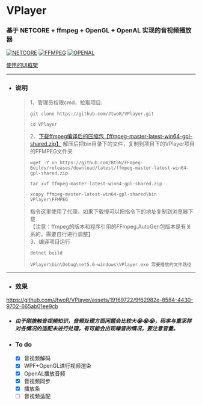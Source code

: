 # VPlayer
### 基于 NETCORE + ffmpeg + OpenGL + OpenAL 实现的音视频播放器

[![NETCORE](https://img.shields.io/badge/.NETCORE-5-important.svg?style=plastic)]()
[![FFMPEG](https://img.shields.io/badge/FFMPEG-5.x+-brightgreen.svg?style=plastic)](https://github.com/BtbN/FFmpeg-Builds/releases)
[![OPENAL](https://img.shields.io/badge/OpenAL-Last-blue.svg?style=plastic)](https://www.openal.org/downloads/)

[使用的UI框架](https://github.com/aduskin/AduSkin)

---
* ### 说明

    >1、管理员权限cmd，拉取项目:
    >```shell
    >git clone https://github.com/JtwoR/VPlayer.git
    >
    >cd VPlayer
    >```
    >2、[下载ffmpeg编译后的压缩包【ffmpeg-master-latest-win64-gpl-shared.zip】](https://github.com/BtbN/FFmpeg-Builds/releases ) 解压后把bin目录下的文件，复制到项目下的VPlayer项目的FFMPEG文件夹<br>
    >```shell
    >wget -Y on https://github.com/BtbN/FFmpeg-Builds/releases/download/latest/ffmpeg-master-latest-win64-gpl-shared.zip
    >
    >tar xvf ffmpeg-master-latest-win64-gpl-shared.zip
    >
    >xcopy ffmpeg-master-latest-win64-gpl-shared\bin VPlayer\FFMPEG
    >```
    >指令这里使用了代理，如果下载慢可以把指令下的地址复制到浏览器下载<br>【注意：ffmpeg的版本和程序引用的FFmpeg.AutoGen包版本是有关系的，需要自行进行调整】<br>
    >3、编译项目运行<br>
    >```shell
    >dotnet build
    >
    >VPlayer\bin\Debug\net5.0-windows\VPlayer.exe 需要播放的文件路径
    >```
    
---
* ### 效果

https://github.com/JtwoR/VPlayer/assets/19169722/9f62982e-8584-4430-9702-665ab01ee9cb



* ##### 由于刚接触音视频知识，音频处理方面问题会比较大😭😭😭，码率与重采样对各情况的适配未进行处理，有可能会出现噪音的情况，要注意音量。
* ### To do
    - [x] 音视频解码
    - [x] WPF+OpenGL进行视频渲染
    - [x] OpenAL播放音频
    - [x] 音视频同步   
    - [x] 播放条
    - [ ] 音视频适配